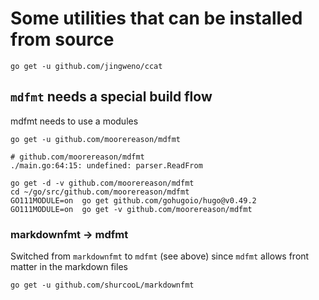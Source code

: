 Some utilities that can be installed from source
================================================

```shell
go get -u github.com/jingweno/ccat
```

`mdfmt` needs a special build flow
----------------------------------

mdfmt needs to use a modules

```
go get -u github.com/moorereason/mdfmt

# github.com/moorereason/mdfmt
./main.go:64:15: undefined: parser.ReadFrom
```

```shell
go get -d -v github.com/moorereason/mdfmt
cd ~/go/src/github.com/moorereason/mdfmt
GO111MODULE=on  go get github.com/gohugoio/hugo@v0.49.2
GO111MODULE=on  go get -v github.com/moorereason/mdfmt
```

### markdownfmt -> mdfmt

Switched from `markdownfmt` to `mdfmt` (see above) since `mdfmt` allows front matter in the markdown files

```shell
go get -u github.com/shurcooL/markdownfmt
```
